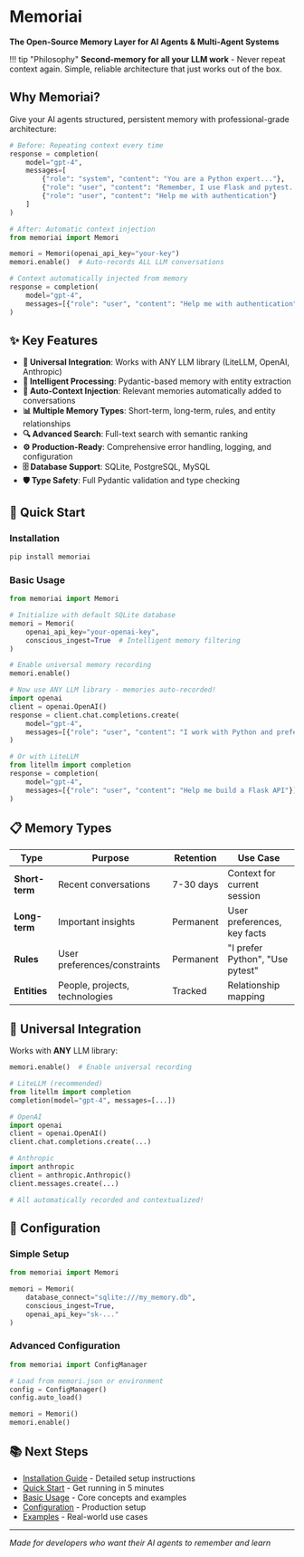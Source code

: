 # Memoriai

**The Open-Source Memory Layer for AI Agents & Multi-Agent Systems**

!!! tip "Philosophy"
    **Second-memory for all your LLM work** - Never repeat context again. Simple, reliable architecture that just works out of the box.

## Why Memoriai?

Give your AI agents structured, persistent memory with professional-grade architecture:

```python
# Before: Repeating context every time
response = completion(
    model="gpt-4",
    messages=[
        {"role": "system", "content": "You are a Python expert..."},
        {"role": "user", "content": "Remember, I use Flask and pytest..."},
        {"role": "user", "content": "Help me with authentication"}
    ]
)

# After: Automatic context injection
from memoriai import Memori

memori = Memori(openai_api_key="your-key")
memori.enable()  # Auto-records ALL LLM conversations

# Context automatically injected from memory
response = completion(
    model="gpt-4", 
    messages=[{"role": "user", "content": "Help me with authentication"}]
)
```

## ✨ Key Features

- **🎯 Universal Integration**: Works with ANY LLM library (LiteLLM, OpenAI, Anthropic)
- **🧠 Intelligent Processing**: Pydantic-based memory with entity extraction
- **🔄 Auto-Context Injection**: Relevant memories automatically added to conversations  
- **📊 Multiple Memory Types**: Short-term, long-term, rules, and entity relationships
- **🔍 Advanced Search**: Full-text search with semantic ranking
- **⚙️ Production-Ready**: Comprehensive error handling, logging, and configuration
- **🗄️ Database Support**: SQLite, PostgreSQL, MySQL
- **🛡️ Type Safety**: Full Pydantic validation and type checking

## 🚀 Quick Start

### Installation

```bash
pip install memoriai
```

### Basic Usage

```python
from memoriai import Memori

# Initialize with default SQLite database
memori = Memori(
    openai_api_key="your-openai-key",
    conscious_ingest=True  # Intelligent memory filtering
)

# Enable universal memory recording
memori.enable()

# Now use ANY LLM library - memories auto-recorded!
import openai
client = openai.OpenAI()
response = client.chat.completions.create(
    model="gpt-4",
    messages=[{"role": "user", "content": "I work with Python and prefer clean code"}]
)

# Or with LiteLLM
from litellm import completion
response = completion(
    model="gpt-4",
    messages=[{"role": "user", "content": "Help me build a Flask API"}]
)
```

## 📋 Memory Types

| Type | Purpose | Retention | Use Case |
|------|---------|-----------|----------|
| **Short-term** | Recent conversations | 7-30 days | Context for current session |
| **Long-term** | Important insights | Permanent | User preferences, key facts |
| **Rules** | User preferences/constraints | Permanent | "I prefer Python", "Use pytest" |
| **Entities** | People, projects, technologies | Tracked | Relationship mapping |

## 🔌 Universal Integration

Works with **ANY** LLM library:

```python
memori.enable()  # Enable universal recording

# LiteLLM (recommended)
from litellm import completion
completion(model="gpt-4", messages=[...])

# OpenAI
import openai
client = openai.OpenAI()
client.chat.completions.create(...)

# Anthropic  
import anthropic
client = anthropic.Anthropic()
client.messages.create(...)

# All automatically recorded and contextualized!
```

## 🔧 Configuration

### Simple Setup
```python
from memoriai import Memori

memori = Memori(
    database_connect="sqlite:///my_memory.db",
    conscious_ingest=True,
    openai_api_key="sk-..."
)
```

### Advanced Configuration
```python
from memoriai import ConfigManager

# Load from memori.json or environment
config = ConfigManager()
config.auto_load()

memori = Memori()
memori.enable()
```

## 📚 Next Steps

- [Installation Guide](getting-started/installation.md) - Detailed setup instructions
- [Quick Start](getting-started/quick-start.md) - Get running in 5 minutes  
- [Basic Usage](getting-started/basic-usage.md) - Core concepts and examples
- [Configuration](configuration/settings.md) - Production setup
- [Examples](examples/basic.md) - Real-world use cases

---

*Made for developers who want their AI agents to remember and learn*